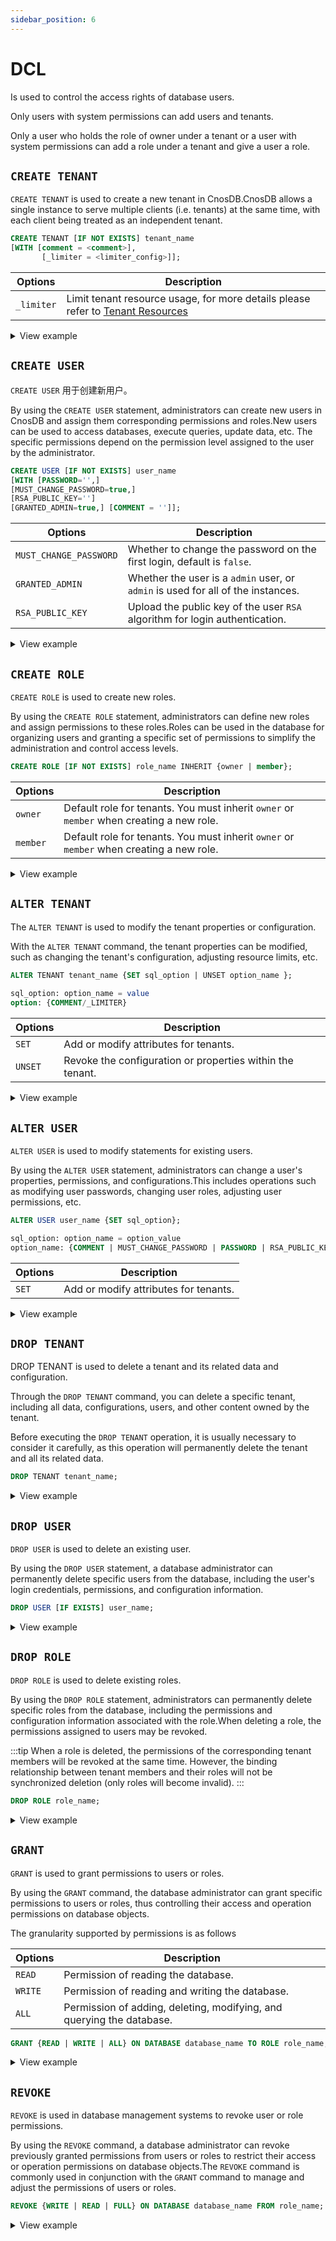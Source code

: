 ```yaml
---
sidebar_position: 6
---
```


# DCL

Is used to control the access rights of database users.

Only users with system permissions can add users and tenants.

Only a user who holds the role of owner under a tenant or a user with system permissions can add a role under a tenant and give a user a role.

## `CREATE TENANT`

`CREATE TENANT` is used to create a new tenant in CnosDB.CnosDB allows a single instance to serve multiple clients (i.e. tenants) at the same time, with each client being treated as an independent tenant.

```sql
CREATE TENANT [IF NOT EXISTS] tenant_name
[WITH [comment = <comment>],
       [_limiter = <limiter_config>]];
```

| Options    | Description                                                                                                      |
| ---------- | ---------------------------------------------------------------------------------------------------------------- |
| `_limiter` | Limit tenant resource usage, for more details please refer to [Tenant Resources](../../manage/resource_limit.md) |

<details>
  <summary>View example</summary>

```sql
CREATE TENANT test;
```

</details>

## `CREATE USER`

`CREATE USER` 用于创建新用户。

By using the `CREATE USER` statement, administrators can create new users in CnosDB and assign them corresponding permissions and roles.New users can be used to access databases, execute queries, update data, etc. The specific permissions depend on the permission level assigned to the user by the administrator.

```sql
CREATE USER [IF NOT EXISTS] user_name
[WITH [PASSWORD='',]
[MUST_CHANGE_PASSWORD=true,]
[RSA_PUBLIC_KEY='']
[GRANTED_ADMIN=true,] [COMMENT = '']];
```

| Options                | Description                                                                                      |
| ---------------------- | ------------------------------------------------------------------------------------------------ |
| `MUST_CHANGE_PASSWORD` | Whether to change the password on the first login, default is `false`.           |
| `GRANTED_ADMIN`        | Whether the user is a `admin` user, or `admin` is used for all of the instances. |
| `RSA_PUBLIC_KEY`       | Upload the public key of the user `RSA` algorithm for login authentication.      |

<details>
  <summary>View example</summary>

```sql
CREATE USER IF NOT EXISTS tester WITH PASSWORD='xxx', MUST_CHANGE_PASSWORD=true, COMMENT = 'test';
```

</details>

## `CREATE ROLE`

`CREATE ROLE` is used to create new roles.

By using the `CREATE ROLE` statement, administrators can define new roles and assign permissions to these roles.Roles can be used in the database for organizing users and granting a specific set of permissions to simplify the administration and control access levels.

```sql
CREATE ROLE [IF NOT EXISTS] role_name INHERIT {owner | member};
```

| Options  | Description                                                                                                              |
| -------- | ------------------------------------------------------------------------------------------------------------------------ |
| `owner`  | Default role for tenants. You must inherit `owner` or `member` when creating a new role. |
| `member` | Default role for tenants. You must inherit `owner` or `member` when creating a new role. |

<details>
  <summary>View example</summary>

```sql
CREATE ROLE owner_role INHERIT owner;
```

</details>

## `ALTER TENANT`

The `ALTER TENANT` is used to modify the tenant properties or configuration.

With the `ALTER TENANT` command, the tenant properties can be modified, such as changing the tenant's configuration, adjusting resource limits, etc.

```sql
ALTER TENANT tenant_name {SET sql_option | UNSET option_name };
    
sql_option: option_name = value
option: {COMMENT/_LIMITER}
```

| Options | Description                                                               |
| ------- | ------------------------------------------------------------------------- |
| `SET`   | Add or modify attributes for tenants.                     |
| `UNSET` | Revoke the configuration or properties within the tenant. |

<details>
  <summary>View example</summary>

```sql
ALTER TENANT test SET COMMENT = 'abc';
```

</details>

## `ALTER USER`

`ALTER USER` is used to modify statements for existing users.

By using the `ALTER USER` statement, administrators can change a user's properties, permissions, and configurations.This includes operations such as modifying user passwords, changing user roles, adjusting user permissions, etc.

```sql
ALTER USER user_name {SET sql_option};

sql_option: option_name = option_value
option_name: {COMMENT | MUST_CHANGE_PASSWORD | PASSWORD | RSA_PUBLIC_KEY}
```

| Options | Description                                           |
| ------- | ----------------------------------------------------- |
| `SET`   | Add or modify attributes for tenants. |

<details>
  <summary>View example</summary>

```sql
ALTER USER tester SET PASSWORD = 'aaa';
```

</details>

## `DROP TENANT`

DROP TENANT is used to delete a tenant and its related data and configuration.

Through the `DROP TENANT` command, you can delete a specific tenant, including all data, configurations, users, and other content owned by the tenant.

Before executing the `DROP TENANT` operation, it is usually necessary to consider it carefully, as this operation will permanently delete the tenant and all its related data.

```sql
DROP TENANT tenant_name;
```

<details>
  <summary>View example</summary>

```sql
DROP TENANT test;
```

</details>

## `DROP USER`

`DROP USER` is used to delete an existing user.

By using the `DROP USER` statement, a database administrator can permanently delete specific users from the database, including the user's login credentials, permissions, and configuration information.

```sql
DROP USER [IF EXISTS] user_name;
```

<details>
  <summary>View example</summary>

```sql
DROP USER IF EXISTS tester;
```

</details>

## `DROP ROLE`

`DROP ROLE` is used to delete existing roles.

By using the `DROP ROLE` statement, administrators can permanently delete specific roles from the database, including the permissions and configuration information associated with the role.When deleting a role, the permissions assigned to users may be revoked.

:::tip
When a role is deleted, the permissions of the corresponding tenant members will be revoked at the same time. However, the binding relationship between tenant members and their roles will not be synchronized deletion (only roles will become invalid).
:::

```sql
DROP ROLE role_name;
```

<details>
  <summary>View example</summary>

```sql
DROP USER IF EXISTS tester;
```

</details>

## `GRANT`

`GRANT` is used to grant permissions to users or roles.

By using the `GRANT` command, the database administrator can grant specific permissions to users or roles, thus controlling their access and operation permissions on database objects.

The granularity supported by permissions is as follows

| Options | Description                                                                           |
| ------- | ------------------------------------------------------------------------------------- |
| `READ`  | Permission of reading the database.                                   |
| `WRITE` | Permission of reading and writing the database.                       |
| `ALL`   | Permission of adding, deleting, modifying, and querying the database. |

```sql
GRANT {READ | WRITE | ALL} ON DATABASE database_name TO ROLE role_name;
```

<details>
  <summary>View example</summary>

**Create a character named `rrr`.**

```sql
CREATE ROLE rrr INHERIT member;
```

Grant the role `rrr` the permission to read the database `air`.\*\*

```sql
GRANT READ ON DATABASE air TO ROLE rrr;
```

Grant the role `rr r` permission to read and write the `wind` database.\*\*

```sql
GRANT WRITE ON DATABASE wind TO ROLE rrr;
```

Grant the role `rrr` all permissions regarding the database `sea`.\*\*

```sql
GRANT ALL ON DATABASE sea TO ROLE rrr;
```

</details>

## `REVOKE`

`REVOKE` is used in database management systems to revoke user or role permissions.

By using the `REVOKE` command, a database administrator can revoke previously granted permissions from users or roles to restrict their access or operation permissions on database objects.The `REVOKE` command is commonly used in conjunction with the `GRANT` command to manage and adjust the permissions of users or roles.

```sql
REVOKE {WRITE | READ | FULL} ON DATABASE database_name FROM role_name;
```

<details>
  <summary>View example</summary>

Revoke the permission to read database `air` for `rrr`.\*\*

```sql
REVOKE READ ON DATABASE air FROM rrr;
```

</details>
